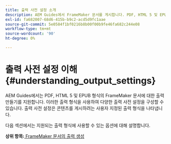 ```yaml
---
title: 출력 사전 설정 소개
description: AEM Guides에서 FrameMaker 문서를 게시합니다. PDF, HTML 5 및 EPUB 형식으로 FrameMaker 문서에 대한 출력을 생성하는 방법에 대해 알아봅니다.
exl-id: fa682007-68d6-415b-b9c2-acd5d9fc1aae
source-git-commit: 5e0584f1bf0216b8b00f00b9fe46fa682c244e08
workflow-type: tm+mt
source-wordcount: '90'
ht-degree: 0%

---
```


# 출력 사전 설정 이해 {#understanding_output_settings}

AEM Guides에서는 PDF, HTML 5 및 EPUB 형식의 FrameMaker 문서에 대한 출력 만들기를 지원합니다. 이러한 출력 형식을 사용하여 다양한 출력 사전 설정을 구성할 수 있습니다. 출력 사전 설정은 콘텐츠를 게시하려는 사용자 지정된 출력 형식을 나타냅니다.

다음 섹션에서는 지원되는 출력 형식에 사용할 수 있는 옵션에 대해 설명합니다.

**상위 항목:**[ FrameMaker 문서의 출력 생성](fm-output-generatation.md)
